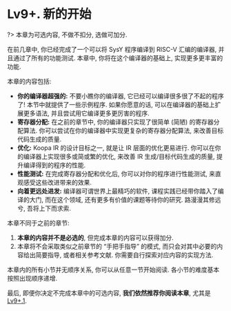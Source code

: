 # Lv9+. 新的开始

?> 本章为可选内容, 不做不扣分, 选做可加分.

在前几章中, 你已经完成了一个可以将 SysY 程序编译到 RISC-V 汇编的编译器, 并且通过了所有的功能测试. 本章中, 你将在这个编译器的基础上, 实现更多更丰富的功能.

本章的内容包括:

* **你的编译器超强的:** 不要小瞧你的编译器, 它已经可以编译很多很了不起的程序了! 本节中就提供了一些示例程序. 如果你愿意的话, 可以在编译器的基础上扩展更多语法, 并且尝试用它编译更多更厉害的程序.
* **寄存器分配:** 在之前的章节中, 你的编译器只实现了很简单 (简陋) 的寄存器分配算法. 你可以尝试在你的编译器中实现更复杂的寄存器分配算法, 来改善目标代码生成的质量.
* **优化:** Koopa IR 的设计目标之一, 就是让 IR 层面的优化更易进行. 你可以在你的编译器上实现很多或简或繁的优化, 来改善 IR 生成/目标代码生成的质量, 提升编译得到的程序的性能.
* **性能测试:** 在完成寄存器分配和优化后, 你可以对你的程序进行性能测试, 来直观感受这些改进带来的效果.
* **向着更远处进发:** 编译器可谓世界上最精巧的软件, 课程实践已经带你踏入了编译的大门, 而在这个领域, 还有更多有价值的课题等待你的研究. 路漫漫其修远兮, 吾将上下而求索.

本章不同于之前的章节:

1. **本章的内容并不是必选的**, 但完成本章的内容可以获得加分.
2. 本章将不会采取类似之前章节的 “手把手指导” 的模式, 而只会对其中必要的内容给出简要指导, 或者相关参考文献. 你需要自行探索对应内容的实现方法.

本章内的所有小节并无顺序关系, 你可以从任意一节开始阅读. 各小节的难度基本按照出现顺序递增.

最后, 即便你决定不完成本章中的可选内容, **我们依然推荐你阅读本章**, 尤其是 [Lv9+.1](/lv9p-reincarnation/awesome-compiler).
